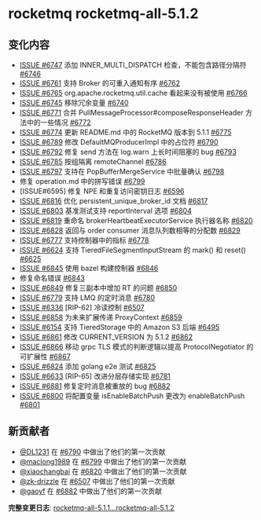 # rocketmq rocketmq-all-5.1.2

## 变化内容

- [ISSUE #6747](https://github.com/apache/rocketmq/issues/6747) 添加 INNER_MULTI_DISPATCH 检查，不能包含路径分隔符 [#6746](https://github.com/apache/rocketmq/pull/6746)
- [ISSUE #6761](https://github.com/apache/rocketmq/issues/6761) 支持 Broker 的可重入通知有序 [#6762](https://github.com/apache/rocketmq/pull/6762)
- [ISSUE #6765](https://github.com/apache/rocketmq/issues/6765) org.apache.rocketmq.util.cache 看起来没有被使用 [#6766](https://github.com/apache/rocketmq/pull/6766)
- [ISSUE #6745](https://github.com/apache/rocketmq/issues/6745) 移除冗余变量 [#6740](https://github.com/apache/rocketmq/pull/6740)
- [ISSUE #6771](https://github.com/apache/rocketmq/issues/6771) 合并 PullMessageProcessor#composeResponseHeader 方法中的一些情况 [#6772](https://github.com/apache/rocketmq/pull/6772)
- [ISSUE #6774](https://github.com/apache/rocketmq/issues/6774) 更新 README.md 中的 RocketMQ 版本到 5.1.1 [#6775](https://github.com/apache/rocketmq/pull/6775)
- [ISSUE #6789](https://github.com/apache/rocketmq/issues/6789) 修改 DefaultMQProducerImpl 中的占位符 [#6790](https://github.com/apache/rocketmq/pull/6790)
- [ISSUE #6792](https://github.com/apache/rocketmq/issues/6792) 修复 send 方法在 log.warn 上长时间阻塞的 bug [#6793](https://github.com/apache/rocketmq/pull/6793)
- [ISSUE #6785](https://github.com/apache/rocketmq/issues/6785) 按组隔离 remoteChannel [#6786](https://github.com/apache/rocketmq/pull/6786)
- [ISSUE #6797](https://github.com/apache/rocketmq/issues/6797) 支持在 PopBufferMergeService 中批量确认 [#6798](https://github.com/apache/rocketmq/pull/6798)
- 修复 operation.md 中的拼写错误 [#6799](https://github.com/apache/rocketmq/pull/6799)
- [ISSUE#6595] 修复 NPE 和重复访问密钥日志 [#6596](https://github.com/apache/rocketmq/pull/6596)
- [ISSUE #6816](https://github.com/apache/rocketmq/issues/6816) 优化 persistent_unique_broker_id 文档 [#6817](https://github.com/apache/rocketmq/pull/6817)
- [ISSUE #6803](https://github.com/apache/rocketmq/issues/6803) 基准测试支持 reportInterval 选项 [#6804](https://github.com/apache/rocketmq/pull/6804)
- [ISSUE #6819](https://github.com/apache/rocketmq/issues/6819) 重命名 brokerHeartbeatExecutorService 执行器名称 [#6820](https://github.com/apache/rocketmq/pull/6820)
- [ISSUE #6828](https://github.com/apache/rocketmq/issues/6828) 返回与 order consumer 消息队列数相等的分配数 [#6829](https://github.com/apache/rocketmq/pull/6829)
- [ISSUE #6777](https://github.com/apache/rocketmq/issues/6777) 支持控制器中的指标 [#6778](https://github.com/apache/rocketmq/pull/6778)
- [ISSUE #6624](https://github.com/apache/rocketmq/issues/6624) 支持 TieredFileSegmentInputStream 的 mark() 和 reset() [#6625](https://github.com/apache/rocketmq/pull/6625)
- [ISSUE #6845](https://github.com/apache/rocketmq/issues/6845) 使用 bazel 构建控制器 [#6846](https://github.com/apache/rocketmq/pull/6846)
- 修复命名错误 [#6843](https://github.com/apache/rocketmq/pull/6843)
- [ISSUE #6849](https://github.com/apache/rocketmq/issues/6849) 修复三副本中增加 RT 的问题 [#6850](https://github.com/apache/rocketmq/pull/6850)
- [ISSUE #6779](https://github.com/apache/rocketmq/issues/6779) 支持 LMQ 的定时消息 [#6780](https://github.com/apache/rocketmq/pull/6780)
- [ISSUE #6336](https://github.com/apache/rocketmq/issues/6336) [RIP-62] 冷读控制 [#6507](https://github.com/apache/rocketmq/pull/6507)
- [ISSUE #6858](https://github.com/apache/rocketmq/issues/6858) 为未来扩展传递 ProxyContext [#6859](https://github.com/apache/rocketmq/pull/6859)
- [ISSUE #6154](https://github.com/apache/rocketmq/issues/6154) 支持 TieredStorage 中的 Amazon S3 后端 [#6495](https://github.com/apache/rocketmq/pull/6495)
- [ISSUE #6861](https://github.com/apache/rocketmq/issues/6861) 修改 CURRENT_VERSION 为 5.1.2 [#6862](https://github.com/apache/rocketmq/pull/6862)
- [ISSUE #6866](https://github.com/apache/rocketmq/issues/6866) 移动 grpc TLS 模式的判断逻辑以提高 ProtocolNegotiator 的可扩展性 [#6867](https://github.com/apache/rocketmq/pull/6867)
- [ISSUE #6824](https://github.com/apache/rocketmq/issues/6824) 添加 golang e2e 测试 [#6825](https://github.com/apache/rocketmq/pull/6825)
- [ISSUE #6633](https://github.com/apache/rocketmq/issues/6633) [RIP-65] 改进分层存储实现 [#6781](https://github.com/apache/rocketmq/pull/6781)
- [ISSUE #6881](https://github.com/apache/rocketmq/issues/6881) 修复定时消息被重放的 bug [#6882](https://github.com/apache/rocketmq/pull/6882)
- [ISSUE #6800](https://github.com/apache/rocketmq/issues/6800) 将配置变量 isEnableBatchPush 更改为 enableBatchPush [#6801](https://github.com/apache/rocketmq/pull/6801)

## 新贡献者

- [@DL1231](https://github.com/DL1231) 在 [#6790](https://github.com/apache/rocketmq/pull/6790) 中做出了他们的第一次贡献
- [@maclong1989](https://github.com/maclong1989) 在 [#6799](https://github.com/apache/rocketmq/pull/6799) 中做出了他们的第一次贡献
- [@xiaochangbai](https://github.com/xiaochangbai) 在 [#6820](https://github.com/apache/rocketmq/pull/6820) 中做出了他们的第一次贡献
- [@zk-drizzle](https://github.com/zk-drizzle) 在 [#6507](https://github.com/apache/rocketmq/pull/6507) 中做出了他们的第一次贡献
- [@gaoyf](https://github.com/gaoyf) 在 [#6882](https://github.com/apache/rocketmq/pull/6882) 中做出了他们的第一次贡献

**完整变更日志**: [rocketmq-all-5.1.1...rocketmq-all-5.1.2](https://github.com/apache/rocketmq/compare/rocketmq-all-5.1.1...rocketmq-all-5.1.2)
```